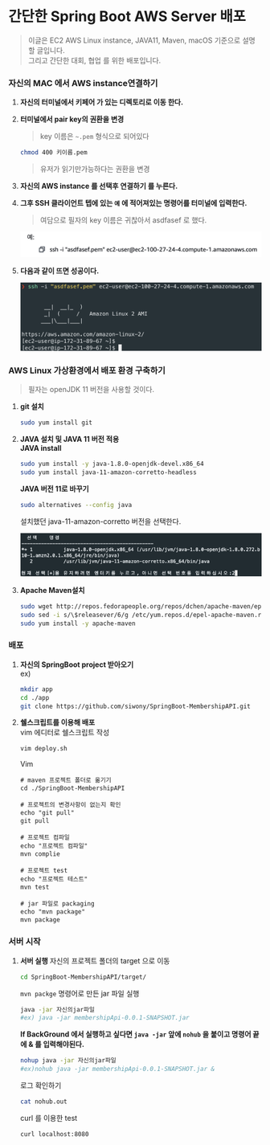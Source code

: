 # 간단한 Spring Boot AWS Server 배포
> 이글은 EC2 AWS Linux instance, JAVA11, Maven, macOS 기준으로 설명할 글입니다.  
>그리고 간단한 대회, 협업 를 위한 배포입니다.
### 자신의 MAC 에서 AWS instance연결하기
1. **자신의 터미널에서 키페어 가 있는 디렉토리로 이동 한다.**
2. **터미널에서 pair key의 권환을 변경**
    > key 이름은 ``~.pem`` 형식으로 되어있다
    ```bash
    chmod 400 키이름.pem
    ```
    > 유저가 읽기만가능하다는 권환을 변경
1. **자신의 AWS instance 를 선택후 연결하기 를 누른다.**
1. **그후 SSH 클라이언트 텝에 있는 ``예`` 에 적어져있는 명령어를 터미널에 입력한다.**
    >여담으로 필자의 key 이름은 귀찮아서 asdfasef 로 했다. 

    <img width=500 src=./img/SSH-Connect.png>

5. **다음과 같이 뜨면 성공이다.**

    <img width=500 src=./img/success.png>

### AWS Linux 가상환경에서 배포 환경 구축하기
> 필자는 openJDK 11 버전을 사용할 것이다.
1. **git 설치**
    ```bash
    sudo yum install git
    ```
2. **JAVA 설치 및 JAVA 11 버전 적용**  
    **JAVA install**
    ```bash
    sudo yum install -y java-1.8.0-openjdk-devel.x86_64
    sudo yum install java-11-amazon-corretto-headless
    ```
    **JAVA 버전 11로 바꾸기**
    ```bash
    sudo alternatives --config java
    ```
    설치했던 java-11-amazon-corretto 버전을 선택한다.  

    <img width=600 src="./img/java-version-switch.png">
3. **Apache Maven설치**
    ```bash
    sudo wget http://repos.fedorapeople.org/repos/dchen/apache-maven/epel-apache-maven.repo -O /etc/yum.repos.d/epel-apache-maven.repo
    sudo sed -i s/\$releasever/6/g /etc/yum.repos.d/epel-apache-maven.repo
    sudo yum install -y apache-maven
    ```
### 배포
1. **자신의 SpringBoot project 받아오기**  
    ex)
    ```bash
    mkdir app
    cd ./app
    git clone https://github.com/siwony/SpringBoot-MembershipAPI.git
    ```
2. **쉘스크립트를 이용해 배포**  
    vim 에디터로 쉘스크립트 작성
    ```bash
    vim deploy.sh
    ```
    Vim
    ```
    # maven 프로젝트 폴더로 옮기기
    cd ./SpringBoot-MembershipAPI
    
    # 프로젝트의 변경사항이 없는지 확인
    echo "git pull"
    git pull
    
    # 프로젝트 컴파일
    echo "프로젝트 컴파일"
    mvn complie

    # 프로젝트 test
    echo "프로젝트 테스트"
    mvn test

    # jar 파일로 packaging
    echo "mvn package"
    mvn package
    ```
### 서버 시작
1. **서버 실행**
    자신의 프로젝트 폴더의 target 으로 이동
    ```bash
    cd SpringBoot-MembershipAPI/target/
    ```
    ``mvn packge`` 명령어로 만든 jar 파일 실행
    ```bash
    java -jar 자신의jar파일
    #ex) java -jar membershipApi-0.0.1-SNAPSHOT.jar
    ```
    **If BackGround 에서 실행하고 싶다면 ``java -jar`` 앞에 ``nohub`` 을 붙이고 명령어 끝에 & 를 입력해야된다.**
    ```bash
    nohup java -jar 자신의jar파일
    #ex)nohub java -jar membershipApi-0.0.1-SNAPSHOT.jar &
    ```
    로그 확인하기
    ```bash
    cat nohub.out
    ```
    curl 를 이용한 test
    ```bash
    curl localhost:8080
    ```
    